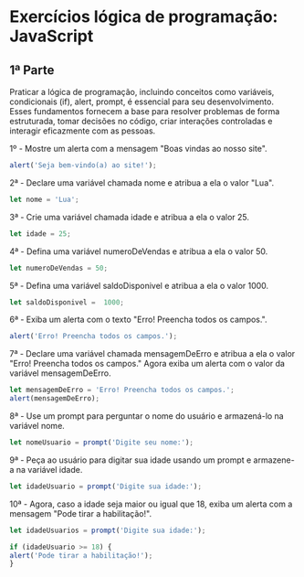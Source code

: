 <h1>Exercícios lógica de programação: JavaScript</h1>

<h2>1ª Parte</h2>

<p>Praticar a lógica de programação, incluindo conceitos como variáveis, condicionais (if), alert, prompt, é essencial para seu desenvolvimento. Esses fundamentos fornecem a base para resolver problemas de forma estruturada, tomar decisões no código, criar interações controladas e interagir eficazmente com as pessoas.</p>
 
1º - Mostre um alerta com a mensagem "Boas vindas ao nosso site".
```javascript
alert('Seja bem-vindo(a) ao site!');
```
2ª - Declare uma variável chamada nome e atribua a ela o valor "Lua".
```javascript
let nome = 'Lua';
```
3ª - Crie uma variável chamada idade e atribua a ela o valor 25.
```javascript
let idade = 25;
```
4ª - Defina uma variável numeroDeVendas e atribua a ela o valor 50.
```javascript
let numeroDeVendas = 50;
```
5ª - Defina uma variável saldoDisponivel e atribua a ela o valor 1000.
```javascript
let saldoDisponivel =  1000;
```
6ª - Exiba um alerta com o texto "Erro! Preencha todos os campos.".
```javascript
alert('Erro! Preencha todos os campos.');
```
7ª - Declare uma variável chamada mensagemDeErro e atribua a ela o valor "Erro! Preencha todos os campos." Agora exiba um alerta com o valor da variável mensagemDeErro.
```javascript
let mensagemDeErro = 'Erro! Preencha todos os campos.';
alert(mensagemDeErro);
```
8ª - Use um prompt para perguntar o nome do usuário e armazená-lo na variável nome.
```javascript
let nomeUsuario = prompt('Digite seu nome:');
```
9ª - Peça ao usuário para digitar sua idade usando um prompt e armazene-a na variável idade.
```javascript
let idadeUsuario = prompt('Digite sua idade:');
```
10ª - Agora, caso a idade seja maior ou igual que 18, exiba um alerta com a mensagem "Pode tirar a habilitação!".

```javascript
let idadeUsuarios = prompt('Digite sua idade:');

if (idadeUsuario >= 18) {
alert('Pode tirar a habilitação!');
}
```

